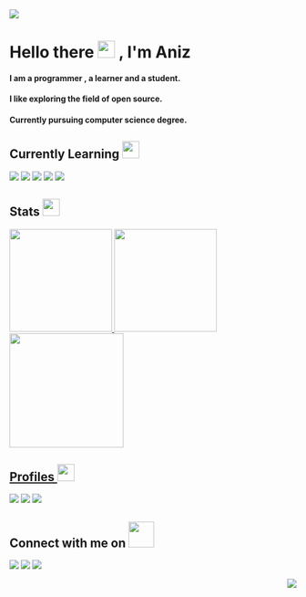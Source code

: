 <img src="https://i.pinimg.com/originals/1a/a5/41/1aa54136f55c03a40ba7192ebe9b0a41.gif">

# Hello there <img src="https://i.pinimg.com/originals/a8/d0/ff/a8d0ff331b4fffd6f536c38e09725fc0.gif" width="30px"> , I'm Aniz
#### I am a programmer , a learner and a student. 
#### I like exploring the field of open source.
#### Currently pursuing computer science degree. 

## Currently Learning <img src="https://thumbs.gfycat.com/PerfumedColossalGadwall-size_restricted.gif" width="30px">
<img src="https://img.shields.io/badge/Java-ED8B00?style=for-the-badge&logo=java&logoColor=white"> <img src="https://img.shields.io/badge/C-00599C?style=for-the-badge&logo=c&logoColor=white"> <img src="https://img.shields.io/badge/HTML-239120?style=for-the-badge&logo=html5&logoColor=white">
<img src="https://img.shields.io/badge/CSS-239120?&style=for-the-badge&logo=css3&logoColor=white"> <img src ="https://img.shields.io/badge/JavaScript-323330?style=for-the-badge&logo=javascript&logoColor=F7DF1E">



## Stats <img src="https://media.giphy.com/media/VEzBzSyEOKtXGuPIQw/giphy.gif" width="30px">
  
<a href="https://github.com/4N1Z">
  <img height="180em" src="https://github-readme-stats.vercel.app/api?username=4N1Z&theme=dracula&show_icons=true&&hide_border=true&count_private=true"/>
  <img height="180em" src="https://github-readme-stats.vercel.app/api/top-langs/?username=4N1Z&layout=compact&langs_count=8&hide_border=true&theme=dracula"/>
  <img height="200em" src="https://activity-graph.herokuapp.com/graph?username=4N1Z&hide_border=true&theme=dracula" />

## Profiles <img src="https://thumbs.gfycat.com/ExhaustedSpottedGazelle-size_restricted.gif" width="30px">
[<img src="https://img.shields.io/badge/linkedin-%230077B5.svg?&style=for-the-badge&logo=linkedin&logoColor=white">](https://www.linkedin.com/in/aniz-bin-nowshad/)
[<img src="https://img.shields.io/badge/Stack_Overflow-FE7A16?style=for-the-badge&logo=stack-overflow&logoColor=white">](https://stackoverflow.com)
[<img src="https://img.shields.io/badge/HR-HackerRank-green">](https://https://www.hackerrank.com/anizbn)  

## Connect with me on <img src="https://onlinegiftools.com/images/examples-onlinegiftools/jump-hello-transparent.gif" width="45px">  
  [<img src="https://img.shields.io/badge/twitter-%231DA1F2.svg?&style=for-the-badge&logo=twitter&logoColor=white">](https://twitter.com/aniz_nowshad)
 [<img src="https://img.shields.io/badge/Gmail-D14836?style=for-the-badge&logo=gmail&logoColor=white">](https://mail.google.com/mail/?view=cm&fs=1&to=anizbinnowshad@gmail.com)
 [<img src="https://img.shields.io/badge/Discord-7289DA?style=for-the-badge&logo=discord&logoColor=white">](https://discordapp.com)

<img src="https://img.shields.io/github/watchers/4N1Z/4N1Z.svg" align="right">

